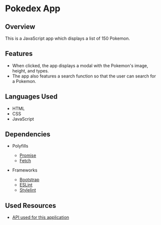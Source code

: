 # Pokedex App

## Overview
This is a JavaScript app which displays a list of 150 Pokemon.

## Features
- When clicked, the app displays a modal with the Pokemon's image, height, and types. 
- The app also features a search function so that the user can search for a Pokemon.

## Languages Used
- HTML
- CSS
- JavaScript

## Dependencies
- Polyfills
    - [Promise](https://raw.githubusercontent.com/taylorhakes/promise-polyfill/master/dist/polyfill.js)
   - [Fetch](https://github.com/github/fetch/blob/master/fetch.js)

- Frameworks
    - [Bootstrap](https://getbootstrap.com/)
   - [ESLint](https://eslint.org/docs/latest/)
   - [Stylelint](https://gist.github.com/mydea/8a5c49b2a13320871ab29eb88a0e7d37)

## Used Resources
- [API used for this application](https://pokeapi.co/api/v2/pokemon/)